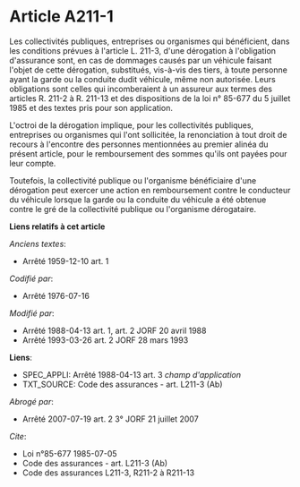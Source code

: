 # Article A211-1

Les collectivités publiques, entreprises ou organismes qui bénéficient, dans les conditions prévues à l'article L. 211-3,
d'une dérogation à l'obligation d'assurance sont, en cas de dommages causés par un véhicule faisant l'objet de cette
dérogation, substitués, vis-à-vis des tiers, à toute personne ayant la garde ou la conduite dudit véhicule, même non
autorisée. Leurs obligations sont celles qui incomberaient à un assureur aux termes des articles R. 211-2 à R. 211-13 et des
dispositions de la loi n° 85-677 du 5 juillet 1985 et des textes pris pour son application.

L'octroi de la dérogation implique, pour les collectivités publiques, entreprises ou organismes qui l'ont sollicitée, la
renonciation à tout droit de recours à l'encontre des personnes mentionnées au premier alinéa du présent article, pour le
remboursement des sommes qu'ils ont payées pour leur compte.

Toutefois, la collectivité publique ou l'organisme bénéficiaire d'une dérogation peut exercer une action en remboursement
contre le conducteur du véhicule lorsque la garde ou la conduite du véhicule a été obtenue contre le gré de la collectivité
publique ou l'organisme dérogataire.

**Liens relatifs à cet article**

_Anciens textes_:

  - Arrêté 1959-12-10 art. 1

_Codifié par_:

  - Arrêté 1976-07-16

_Modifié par_:

  - Arrêté 1988-04-13 art. 1, art. 2 JORF 20 avril 1988
  - Arrêté 1993-03-26 art. 2 JORF 28 mars 1993

**Liens**:

  - SPEC_APPLI: Arrêté 1988-04-13 art. 3 *champ d'application*
  - TXT_SOURCE: Code des assurances - art. L211-3 (Ab)

_Abrogé par_:

  - Arrêté 2007-07-19 art. 2 3° JORF 21 juillet 2007

_Cite_:

  - Loi n°85-677 1985-07-05
  - Code des assurances - art. L211-3 (Ab)
  - Code des assurances L211-3, R211-2 à R211-13
